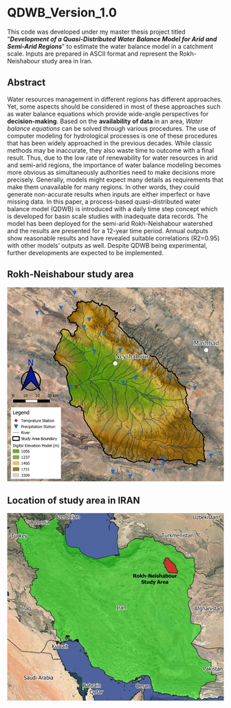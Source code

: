# QDWB_Version_1.0
This code was developed under my master thesis project titled "***Development of a Quasi-Distributed Water Balance Model for Arid and Semi-Arid Regions***" to estimate the water balance model in a catchment scale. Inputs are prepared in ASCII format and represent the Rokh-Neishabour study area in Iran.

## Abstract
Water resources management in different regions has different approaches. Yet, some aspects should be considered in most of these approaches such as water balance equations which provide wide-angle perspectives for **decision-making**. Based on the **availability of data** in an area, *Water balance equations* can be solved through various procedures. The use of computer modeling for hydrological processes is one of these procedures that has been widely approached in the previous decades. While classic methods may be inaccurate, they also waste time to outcome with a final result. Thus, due to the low rate of renewability for water resources in arid and semi-arid regions, the importance of water balance modeling becomes more obvious as simultaneously authorities need to make decisions more precisely. Generally, models might expect many details as requirements that make them unavailable for many regions. In other words, they could generate non-accurate results when inputs are either imperfect or have missing data. In this paper, a process-based quasi-distributed water balance model (QDWB) is introduced with a daily time step concept which is developed for basin scale studies with inadequate data records. The model has been deployed for the semi-arid Rokh-Neishabour watershed and the results are presented for a 12-year time period. Annual outputs show reasonable results and have revealed suitable correlations (R2=0.95) with other models’ outputs as well. Despite QDWB being experimental, further developments are expected to be implemented.

## Rokh-Neishabour study area
![alt text](StudyArea_RokhNeishabour.jpg)

## Location of study area in IRAN
![alt text](StudyArea_Location_IRAN.jpg)

